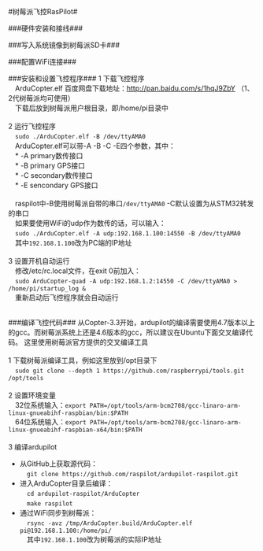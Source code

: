 #树莓派飞控RasPilot#

###硬件安装和接线###

###写入系统镜像到树莓派SD卡###

###配置WiFi连接###

###安装和设置飞控程序###
1 下载飞控程序<br>
　ArduCopter.elf 百度网盘下载地址：http://pan.baidu.com/s/1hqJ9ZbY （1、2代树莓派均可使用）<br>
　下载后放到树莓派用户根目录，即/home/pi目录中<br>
<br>
2 运行飞控程序<br>
　`sudo ./ArduCopter.elf -B /dev/ttyAMA0`<br>
　ArduCopter.elf可以带-A -B -C -E四个参数，其中：<br>
　* -A primary数传接口<br>
　* -B primary GPS接口<br>
　* -C secondary数传接口<br>
　* -E sencondary GPS接口<br>
<br>
　raspilot中-B使用树莓派自带的串口`/dev/ttyAMA0` -C默认设置为从STM32转发的串口<br>
　如果要使用WiFi的udp作为数传的话，可以输入：<br>
　`sudo ./ArduCopter.elf -A udp:192.168.1.100:14550 -B /dev/ttyAMA0`<br>
　其中`192.168.1.100`改为PC端的IP地址<br>
<br>
3 设置开机自动运行<br>
　修改/etc/rc.local文件，在exit 0前加入：<br>
　`sudo ArduCopter-quad -A udp:192.168.1.2:14550 -C /dev/ttyAMA0 > /home/pi/startup_log &`<br>
　重新启动后飞控程序就会自动运行<br>
<br>

###编译飞控代码###
从Copter-3.3开始，ardupilot的编译需要使用4.7版本以上的gcc。而树莓派系统上还是4.6版本的gcc，所以建议在Ubuntu下面交叉编译代码。
这里使用树莓派官方提供的交叉编译工具<br>
<br>
1 下载树莓派编译工具，例如这里放到/opt目录下<br>
　`sudo git clone --depth 1 https://github.com/raspberrypi/tools.git /opt/tools`<br>
<br>
2 设置环境变量<br>
　32位系统输入：`export PATH=/opt/tools/arm-bcm2708/gcc-linaro-arm-linux-gnueabihf-raspbian/bin:$PATH`<br>
　64位系统输入：`export PATH=/opt/tools/arm-bcm2708/gcc-linaro-arm-linux-gnueabihf-raspbian-x64/bin:$PATH`<br>
<br>
3 编译ardupilot<br>
* 从GitHub上获取源代码：<br>
　`git clone https://github.com/raspilot/ardupilot-raspilot.git`<br>
* 进入ArduCopter目录后编译：<br>
　`cd ardupilot-raspilot/ArduCopter`<br>
　`make raspilot`<br>
* 通过WiFi同步到树莓派：<br>
　`rsync -avz /tmp/ArduCopter.build/ArduCopter.elf pi@192.168.1.100:/home/pi/`<br>
　其中`192.168.1.100`改为树莓派的实际IP地址<br>
